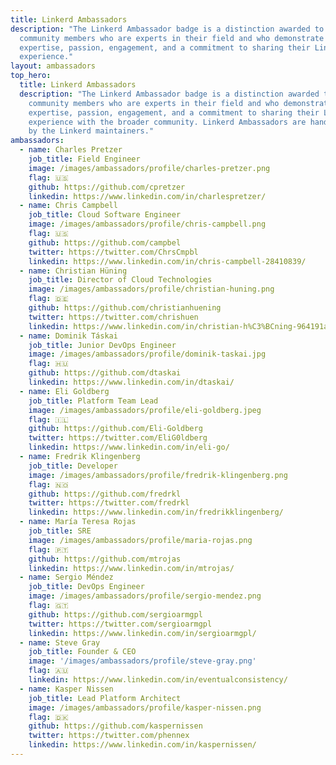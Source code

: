 ```yaml
---
title: Linkerd Ambassadors
description: "The Linkerd Ambassador badge is a distinction awarded to those
  community members who are experts in their field and who demonstrate
  expertise, passion, engagement, and a commitment to sharing their Linkerd
  experience."
layout: ambassadors
top_hero:
  title: Linkerd Ambassadors
  description: "The Linkerd Ambassador badge is a distinction awarded to those
    community members who are experts in their field and who demonstrate
    expertise, passion, engagement, and a commitment to sharing their Linkerd
    experience with the broader community. Linkerd Ambassadors are hand-picked
    by the Linkerd maintainers."
ambassadors:
  - name: Charles Pretzer
    job_title: Field Engineer
    image: /images/ambassadors/profile/charles-pretzer.png
    flag: 🇺🇸
    github: https://github.com/cpretzer
    linkedin: https://www.linkedin.com/in/charlespretzer/
  - name: Chris Campbell
    job_title: Cloud Software Engineer
    image: /images/ambassadors/profile/chris-campbell.png
    flag: 🇺🇸
    github: https://github.com/campbel
    twitter: https://twitter.com/ChrsCmpbl
    linkedin: https://www.linkedin.com/in/chris-campbell-28410839/
  - name: Christian Hüning
    job_title: Director of Cloud Technologies
    image: /images/ambassadors/profile/christian-huning.png
    flag: 🇩🇪
    github: https://github.com/christianhuening
    twitter: https://twitter.com/chrishuen
    linkedin: https://www.linkedin.com/in/christian-h%C3%BCning-964191a3/
  - name: Dominik Táskai
    job_title: Junior DevOps Engineer
    image: /images/ambassadors/profile/dominik-taskai.jpg
    flag: 🇭🇺
    github: https://github.com/dtaskai
    linkedin: https://www.linkedin.com/in/dtaskai/
  - name: Eli Goldberg
    job_title: Platform Team Lead
    image: /images/ambassadors/profile/eli-goldberg.jpeg
    flag: 🇮🇱
    github: https://github.com/Eli-Goldberg
    twitter: https://twitter.com/EliG0ldberg
    linkedin: https://www.linkedin.com/in/eli-go/
  - name: Fredrik Klingenberg
    job_title: Developer
    image: /images/ambassadors/profile/fredrik-klingenberg.png
    flag: 🇳🇴
    github: https://github.com/fredrkl
    twitter: https://twitter.com/fredrkl
    linkedin: https://www.linkedin.com/in/fredrikklingenberg/
  - name: María Teresa Rojas
    job_title: SRE
    image: /images/ambassadors/profile/maria-rojas.png
    flag: 🇵🇹
    github: https://github.com/mtrojas
    linkedin: https://www.linkedin.com/in/mtrojas/
  - name: Sergio Méndez
    job_title: DevOps Engineer
    image: /images/ambassadors/profile/sergio-mendez.png
    flag: 🇬🇹
    github: https://github.com/sergioarmgpl
    twitter: https://twitter.com/sergioarmgpl
    linkedin: https://www.linkedin.com/in/sergioarmgpl/
  - name: Steve Gray
    job_title: Founder & CEO
    image: '/images/ambassadors/profile/steve-gray.png'
    flag: 🇦🇺
    linkedin: https://www.linkedin.com/in/eventualconsistency/
  - name: Kasper Nissen
    job_title: Lead Platform Architect
    image: /images/ambassadors/profile/kasper-nissen.png
    flag: 🇩🇰
    github: https://github.com/kaspernissen
    twitter: https://twitter.com/phennex
    linkedin: https://www.linkedin.com/in/kaspernissen/
---
```

